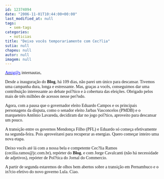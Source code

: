 ```yaml
---
id: 12374094
date: "2006-11-01T10:44:00+00:00"
last_modified_at: null
tags:
  - sem-tags
categories:
  - noticias
title: "Deixo vocês temporariamente com Cec?lia"
sutia: null
chapeu: null
autor: null
imagem: null
---
```

<p><P><A href=\"mailto:Amig@s\"><U><FONT color=#0000ff><FONT face=Verdana>Amig@s</FONT></U></FONT></A><FONT face=Verdana> internautas,</FONT></P></p>
<p><P><FONT face=Verdana>Desde a inauguração do <STRONG>Blog</STRONG>, há 109 dias, não parei um único para descansar. Tivemos uma campanha dura, longa e estressante. Mas, graças a vocês, conseguimos dar uma contribuição interessante ao debate pol?tico e à cobertura das eleições. Obrigado pelos mais de três milhões de acessos nesse per?odo.</FONT></P></p>
<p><P><FONT face=Verdana>Agora, com a pausa que o governador eleito Eduardo Campos e os principais personagens da disputa, como o senador eleito Jarbas Vasconcelos (PMDB) e o marqueteiro Antônio Lavareda, decidiram dar no jogo pol?tico, aproveito para descansar um pouco.</FONT></P></p>
<p><P><FONT face=Verdana>A transição entre os governos Mendonça Filho (PFL) e Eduardo só começa efetivamente na segunda-feira. Pois aproveitarei para recuperar as energias. Quero começar inteiro uma nova etapa.</FONT></P></p>
<p><P><FONT face=Verdana>Deixo vocês até lá com a nossa bela e competente Cec?lia Ramos (cecilia.ramos@jc.com.br), repórter do <STRONG>Blog</STRONG>, e com Jorge Cavalcanti (não há necessidade de adjetivos), repórter de Pol?tica do Jornal do Commercio.</FONT></P></p>
<p><P><FONT face=Verdana>A partir de segunda estaremos de olhos bem abertos sobre a transição em Pernambuco e o in?cio efetivo do novo governo Lula. Ciao.</FONT></P> </p>

